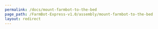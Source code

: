 ```yaml
---
permalink: /docs/mount-farmbot-to-the-bed
page_path: /FarmBot-Express-v1.0/assembly/mount-farmbot-to-the-bed
layout: redirect
---
```


